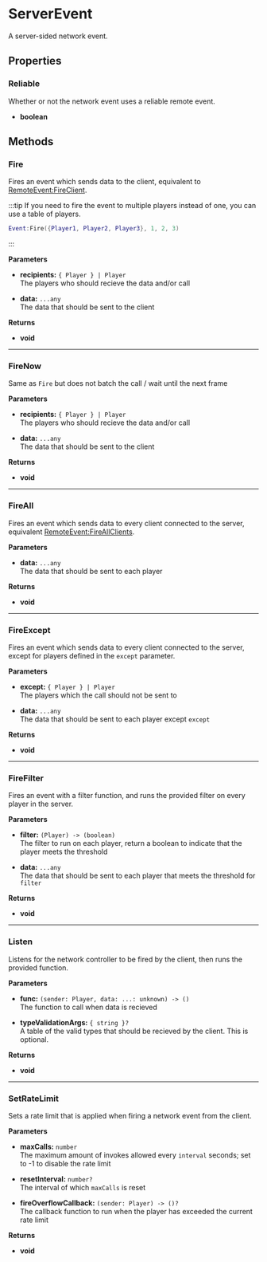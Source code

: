 # ServerEvent <Badge type="danger" text="server" />

A server-sided network event.

## Properties

### Reliable <Badge type="tip" text="read only" />

Whether or not the network event uses a reliable remote event.

* **boolean**

## Methods

### Fire

Fires an event which sends data to the client, equivalent to [RemoteEvent:FireClient](https://create.roblox.com/docs/reference/engine/classes/RemoteEvent#FireClient).

:::tip
If you need to fire the event to multiple players instead of one, you can use a table of players.

```lua
Event:Fire({Player1, Player2, Player3}, 1, 2, 3)
```
:::

**Parameters**

* **recipients:** `{ Player } | Player`\
The players who should recieve the data and/or call

* **data:** `...any`\
The data that should be sent to the client

**Returns**

* **void**

---

### FireNow

Same as `Fire` but does not batch the call / wait until the next frame

**Parameters**

* **recipients:** `{ Player } | Player`\
The players who should recieve the data and/or call

* **data:** `...any`\
The data that should be sent to the client

**Returns**

* **void**

---

### FireAll

Fires an event which sends data to every client connected to the server, equivalent [RemoteEvent:FireAllClients](https://create.roblox.com/docs/reference/engine/classes/RemoteEvent#FireAllClients).

**Parameters**

* **data:** `...any`\
The data that should be sent to each player

**Returns**

* **void**

---

### FireExcept

Fires an event which sends data to every client connected to the server, except for players defined in the `except` parameter.

**Parameters**

* **except:** `{ Player } | Player`\
The players which the call should not be sent to

* **data:** `...any`\
The data that should be sent to each player except `except`

**Returns**

* **void**

---

### FireFilter

Fires an event with a filter function, and runs the provided filter on every player in the server.

**Parameters**

* **filter:** `(Player) -> (boolean)`\
The filter to run on each player, return a boolean to indicate that the player meets the threshold

* **data:** `...any`\
The data that should be sent to each player that meets the threshold for `filter`

**Returns**

* **void**

---

### Listen

Listens for the network controller to be fired by the client, then runs the provided function.

**Parameters**

* **func:** `(sender: Player, data: ...: unknown) -> ()`\
The function to call when data is recieved

* **typeValidationArgs:** `{ string }?`\
A table of the valid types that should be recieved by the client. This is optional.

**Returns**

* **void**

---

### SetRateLimit

Sets a rate limit that is applied when firing a network event from the client.

**Parameters**

* **maxCalls:** `number`\
The maximum amount of invokes allowed every `interval` seconds; set to -1 to disable the rate limit

* **resetInterval:** `number?`\
The interval of which `maxCalls` is reset

* **fireOverflowCallback:** `(sender: Player) -> ()?`\
The callback function to run when the player has exceeded the current rate limit

**Returns**

* **void**